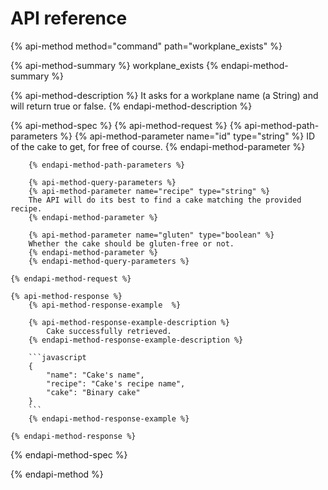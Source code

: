 # API reference

{% api-method method="command" path="workplane_exists" %}

{% api-method-summary %}
workplane_exists
{% endapi-method-summary %}

{% api-method-description %}
It asks for a workplane name (a String) and will return true or false.
{% endapi-method-description %}

{% api-method-spec %}
    {% api-method-request %}
        {% api-method-path-parameters %}
        {% api-method-parameter name="id" type="string" %}
        ID of the cake to get, for free of course.
        {% endapi-method-parameter %}

        {% endapi-method-path-parameters %}

        {% api-method-query-parameters %}
        {% api-method-parameter name="recipe" type="string" %}
        The API will do its best to find a cake matching the provided recipe.
        {% endapi-method-parameter %}

        {% api-method-parameter name="gluten" type="boolean" %}
        Whether the cake should be gluten-free or not.
        {% endapi-method-parameter %}
        {% endapi-method-query-parameters %}

    {% endapi-method-request %}

    {% api-method-response %}
        {% api-method-response-example  %}
        
        {% api-method-response-example-description %}
            Cake successfully retrieved.
        {% endapi-method-response-example-description %}

        ```javascript
        {
            "name": "Cake's name",
            "recipe": "Cake's recipe name",
            "cake": "Binary cake"
        }
        ```
        {% endapi-method-response-example %}
        
    {% endapi-method-response %}
{% endapi-method-spec %}

{% endapi-method %}




